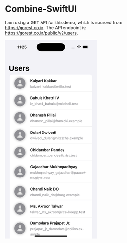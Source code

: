 # Combine-SwiftUI

I am using a GET API for this demo, which is sourced from https://gorest.co.in. The API endpoint is: https://gorest.co.in/public/v2/users.


<img src="useriphone.png" width="300" height="650">
